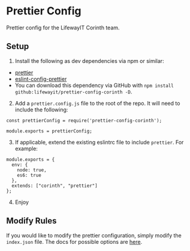 # Prettier Config

Prettier config for the LifewayIT Corinth team.

## Setup

1. Install the following as dev dependencies via npm or similar:

- [prettier](https://github.com/prettier/prettier)
- [eslint-config-prettier](https://github.com/prettier/eslint-config-prettier)
- You can download this dependency via GitHub with `npm install github:lifewayit/prettier-config-corinth -D`.

2. Add a `prettier.config.js` file to the root of the repo. It will need to include the following:

```
const prettierConfig = require('prettier-config-corinth');

module.exports = prettierConfig;
```

3. If applicable, extend the existing eslintrc file to include `prettier`. For example:

```
module.exports = {
  env: {
    node: true,
    es6: true
  },
  extends: ["corinth", "prettier"]
};
```

4. Enjoy

## Modify Rules

If you would like to modify the prettier configuration, simply modify the `index.json` file. The docs for possible options are [here](https://prettier.io/docs/en/options.html).
